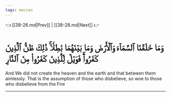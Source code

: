```yaml
---
tags: meccan
---
```


👈 [[38-26.md|Prev]] | [[38-28.md|Next]] 👉

# وَمَا خَلَقۡنَا ٱلسَّمَآءَ وَٱلۡأَرۡضَ وَمَا بَيۡنَهُمَا بَٰطِلٗاۚ ذَٰلِكَ ظَنُّ ٱلَّذِينَ كَفَرُواْۚ فَوَيۡلٞ لِّلَّذِينَ كَفَرُواْ مِنَ ٱلنَّارِ

And We did not create the heaven and the earth and that between them aimlessly. That is the assumption of those who disbelieve, so woe to those who disbelieve from the Fire

---

